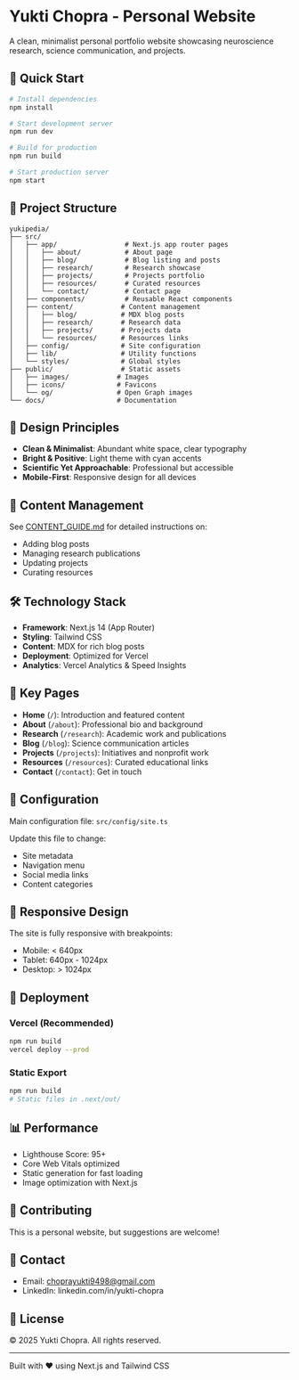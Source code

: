 # Yukti Chopra - Personal Website

A clean, minimalist personal portfolio website showcasing neuroscience research, science communication, and projects.

## 🚀 Quick Start

```bash
# Install dependencies
npm install

# Start development server
npm run dev

# Build for production
npm run build

# Start production server
npm start
```


## 📁 Project Structure

```
yukipedia/
├── src/
│   ├── app/                 # Next.js app router pages
│   │   ├── about/           # About page
│   │   ├── blog/            # Blog listing and posts
│   │   ├── research/        # Research showcase
│   │   ├── projects/        # Projects portfolio
│   │   ├── resources/       # Curated resources
│   │   └── contact/         # Contact page
│   ├── components/          # Reusable React components
│   ├── content/            # Content management
│   │   ├── blog/           # MDX blog posts
│   │   ├── research/       # Research data
│   │   ├── projects/       # Projects data
│   │   └── resources/      # Resources links
│   ├── config/             # Site configuration
│   ├── lib/                # Utility functions
│   └── styles/             # Global styles
├── public/                 # Static assets
│   ├── images/            # Images
│   ├── icons/             # Favicons
│   └── og/                # Open Graph images
└── docs/                  # Documentation
```

## 🎨 Design Principles

- **Clean & Minimalist**: Abundant white space, clear typography
- **Bright & Positive**: Light theme with cyan accents
- **Scientific Yet Approachable**: Professional but accessible
- **Mobile-First**: Responsive design for all devices

## 📝 Content Management

See [CONTENT_GUIDE.md](./CONTENT_GUIDE.md) for detailed instructions on:
- Adding blog posts
- Managing research publications
- Updating projects
- Curating resources

## 🛠 Technology Stack

- **Framework**: Next.js 14 (App Router)
- **Styling**: Tailwind CSS
- **Content**: MDX for rich blog posts
- **Deployment**: Optimized for Vercel
- **Analytics**: Vercel Analytics & Speed Insights

## 📄 Key Pages

- **Home** (`/`): Introduction and featured content
- **About** (`/about`): Professional bio and background
- **Research** (`/research`): Academic work and publications
- **Blog** (`/blog`): Science communication articles
- **Projects** (`/projects`): Initiatives and nonprofit work
- **Resources** (`/resources`): Curated educational links
- **Contact** (`/contact`): Get in touch

## 🔧 Configuration

Main configuration file: `src/config/site.ts`

Update this file to change:
- Site metadata
- Navigation menu
- Social media links
- Content categories

## 📱 Responsive Design

The site is fully responsive with breakpoints:
- Mobile: < 640px
- Tablet: 640px - 1024px  
- Desktop: > 1024px

## 🚢 Deployment

### Vercel (Recommended)
```bash
npm run build
vercel deploy --prod
```

### Static Export
```bash
npm run build
# Static files in .next/out/
```

## 📊 Performance

- Lighthouse Score: 95+
- Core Web Vitals optimized
- Static generation for fast loading
- Image optimization with Next.js

## 🤝 Contributing

This is a personal website, but suggestions are welcome!

## 📮 Contact

- Email: choprayukti9498@gmail.com
- LinkedIn: linkedin.com/in/yukti-chopra

## 📜 License

© 2025 Yukti Chopra. All rights reserved.

---

Built with ❤️ using Next.js and Tailwind CSS
